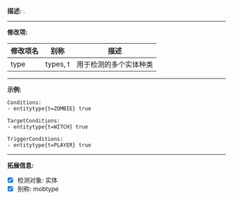 **描述:** .

---

**修改项:**

| 修改项名  | 别称           | 描述                      |
| --------- | -------------- | ------------------------- |
| type      | types, t | 用于检测的多个实体种类 |

---

**示例:**

```
Conditions:
- entitytype{t=ZOMBIE} true
```

```
TargetConditions:
- entitytype{t=WITCH} true
```

```
TriggerConditions:
- entitytype{t=PLAYER} true
```

---

**拓展信息:**

- [x] 检测对象: 实体
- [x] 别称: mobtype